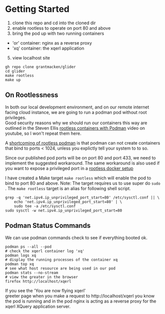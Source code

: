 # Getting Started

1. clone this repo and cd into the cloned dir
2. enable rootless to operate on port 80 and above
3. bring the pod up with two running containers
 - 'or' container: nginx as a reverse proxy
 - 'xq' container: the xqerl application
5. view localhost site 

```
gh repo clone grantmacken/glider
cd glider
make rootless
make up
```

## On Rootlessness

In both our local development environment, and on our remote internet facing cloud instance, 
we are going to run a podman pod without root privileges.  
Good security reasons why we should run our containers this way are outlined in the Steven Ellis [rootless containers with Podman](https://www.youtube.com/watch?v=Emt4rpjHdz0) video on youtube, so I won't repeat them here.

A [shortcoming of rootless podman](https://github.com/containers/podman/blob/main/rootless.md) 
is that podman can not create containers that bind to ports < 1024,
unless you explictly tell your system to to so.

Since our published pod ports will be on port 80 and port 433, 
we need to implement the suggested workaround. The same workaround is also used if
you want to expose a privileged port in a [rootless docker setup](https://docs.docker.com/engine/security/rootless/#exposing-privileged-ports)

I have created a Make target `make rootless` which will enable the pod to bind to port 80 and above.
Note: The target requires us to use super do `sudo` .
The `make rootless` target is an alias for following shell script.

```shell
grep -q 'net.ipv4.ip_unprivileged_port_start=80' /etc/sysctl.conf || \
	echo 'net.ipv4.ip_unprivileged_port_start=80' | \
	sudo tee -a /etc/sysctl.conf
sudo sysctl -w net.ipv4.ip_unprivileged_port_start=80
```


## Podman Status Commands 

We can use podman commands check to see if everything booted ok.

```
podman ps --all --pod 
# check the xqerl container log 'xq'
podman logs xq
# display the running processes of the container xq
podman top xq
# see what host resource are being used in our pod
podman stats --no-stream
# view the greater in the browser
firefox http://localhost/xqerl
```

If you see the 'You are now flying xqerl'  
greeter page when you make a request to http://localhost/xqerl
you know the pod is running and in the pod nginx is acting as a 
reverse proxy for the xqerl XQuery application server.






